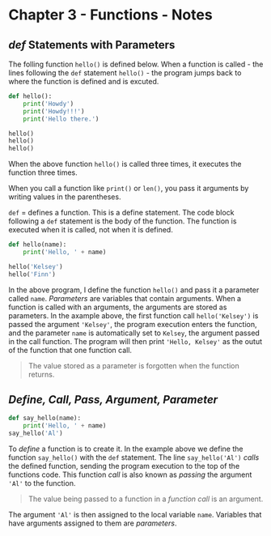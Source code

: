 # Chapter 3 - Functions - Notes 
## *def* Statements with Parameters
The folling function `hello()` is defined below.  When a function is called - the lines following the `def` statement `hello()` - the program jumps back to where the function is defined and is excuted.

````python
def hello():
    print('Howdy')
    print('Howdy!!!')
    print('Hello there.')

hello()
hello()
hello()  
````  

When the above function `hello()` is called three times, it executes the function three times. 

When you call a function like `print()` or `len()`, you pass it arguments by writing values in the parentheses.  

`def` = defines a function.  This is a define statement. The code block following a `def` statement is the body of the function. The function is executed when it is called, not when it is defined. 

````python
def hello(name):
    print('Hello, ' + name)

hello('Kelsey')
hello('Finn')
````  

In the above program, I define the function `hello()` and pass it a parameter called `name`. *Parameters* are variables that contain arguments. When a function is called with an arguments, the arguments are stored as parameters. In the axample above, the first function call `hello('Kelsey')` is passed the argument `'Kelsey'`, the program execution enters the function, and the parameter `name` is automatically set to `Kelsey`, the argument passed in the call function. The program will then print `'Hello, Kelsey'` as the outut of the function that one function call.  

>The value stored as a parameter is forgotten when the function returns. 

## *Define, Call, Pass, Argument, Parameter*
````python
def say_hello(name):
    print('Hello, ' + name)
say_hello('Al')
````

To *define* a function is to create it. In the example above we define the function `say_hello()` with the `def` statement.  The line `say_hello('Al')` *calls* the defined function, sending the program execution to the top of the functions code. This function *call* is also known as *passing* the argument `'Al'` to the function. 

>The value being passed to a function in a *function call* is an argument. 

The argument `'Al'` is then assigned to the local variable `name`.  Variables that have arguments assigned to them are *parameters*. 